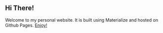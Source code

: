 
## Hi There!

Welcome to my personal website. It is built using Materialize and hosted on Github Pages. [Enjoy!](https://momolin78.github.io/)


